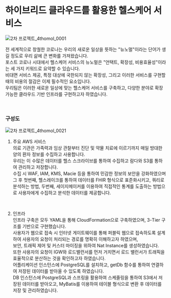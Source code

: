 # 하이브리드 클라우드를 활용한 헬스케어 서비스 
![2차 프로젝트_4thomol_0001](https://github.com/user-attachments/assets/d70a2eaa-629f-4098-a7a6-68300a7ce762)

전 세계적으로 창궐한 코로나는 우리의 새로운 일상을 뜻하는 "뉴노멀"이라는 단어가 생길 정도로 우리 삶에 큰 변화를 가져왔습니다. <br>
포스트 코로나 시대에서 헬스케어 서비스의 뉴노멀은 "언택트, 확장성, 비용효율성"이라는 세 가지 키워드로 요약할 수 있습니다.<br>
비대면 서비스 제공, 특정 대상에 국한되지 않는 확장성, 그리고 이러한 서비스를 구현할 때의 비용의 절감은 이제 필수적인 요소입니다.<br>
우리팀은 이러한 새로운 일상에 맞는 헬스케어 서비스를 구축하고, 다양한 분야로 확장 가능한 클라우드 기반 인프라를 구현하고자 하였습니다.<br>

<br>
<h3>구성도</h3>

![2차 프로젝트_4thomol_0021](https://github.com/user-attachments/assets/f6d4f3ff-f801-4668-8d2c-6172f95afd6d)

1. 주요 AWS 서비스 <br>
의료 기관은 가족력과 임상 관찰부터 진단 및 약물 치료에 이르기까지 매일 방대한 양의 환자 정보를 수집하고 사용합니다.<br>
우리는 이 수많은 데이터를 헬스 스크라이브를 통하여 수집하고 람다와 S3를 통하여 관리하고 저장합니다.<br>
수집 시 WAF, IAM, KMS, Macie 등을 통하여 민감한 정보의 보안을 강화하였으며<br>
그 후 첫번째, 헬스레이크를 통하여 데이터를 FHIR 형식으로 표준화시키고, 쿼리로 분석하는 방법, 두번째, 세이지메이커를 이용하여 직접적인 통계를 도출하는 방법으로 사용자에게 수집하고 분석한 데이터를 제공합니다.<br>
<br>

2. 인프라 <br>
인프라 구축은 모두 YAML을 통해 CloudFormation으로 구축하였으며, 3-Tier 구조를 기반으로 구현했습니다.<br>
사용자가 웹으로 접속 시 인터넷 게이트웨이를 통해 퍼블릭 웹으로 접속하도록 설계하여 사용자의 요청이 처리되는 경로를 명확히 이해하고자 하였으며,<br>
보안, 트래픽 제어 및 커스터 마이징을 위하여 Nat Instance를 생성하였습니다.<br>
또한 사용자의 요청이 IGW와 로드밸런서를 먼저 거치면서 로드 밸런서가 트래픽을 효율적으로 분산하는 것을 확인하고자 하였습니다.<br>
어플리케이션 인스턴스에 PostgreSQL를 설치하고, getDb 함수를 통하여 연결하여 저장된 데이터를 받아올 수 있도록 하였습니다.<br>
DB 인스턴스에 PostgreSQL과 스프링을 활용하여 스케줄링을 통하여 S3에서 저장된 데이터를 받아오고, MyBatis를 이용하여 테이블 형식으로 변환 후 데이터를 저장 및 관리하였습니다.<br>
<br>
